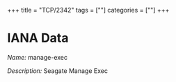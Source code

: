 +++
title = "TCP/2342"
tags = [""]
categories = [""]
+++

# IANA Data

_Name:_ manage-exec

_Description:_ Seagate Manage Exec

